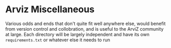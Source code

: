 # Arviz Miscellaneous
Various odds and ends that don't quite fit well anywhere else, would benefit
from version control and collobration, and is useful to the ArviZ community at
large.
Each directory will be largely independent and have its own `requirements.txt`
or whatever else it needs to run

